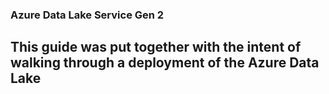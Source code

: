 ### Azure Data Lake Service Gen 2 

## This guide was put together with the intent of walking through a deployment of the Azure Data Lake 
